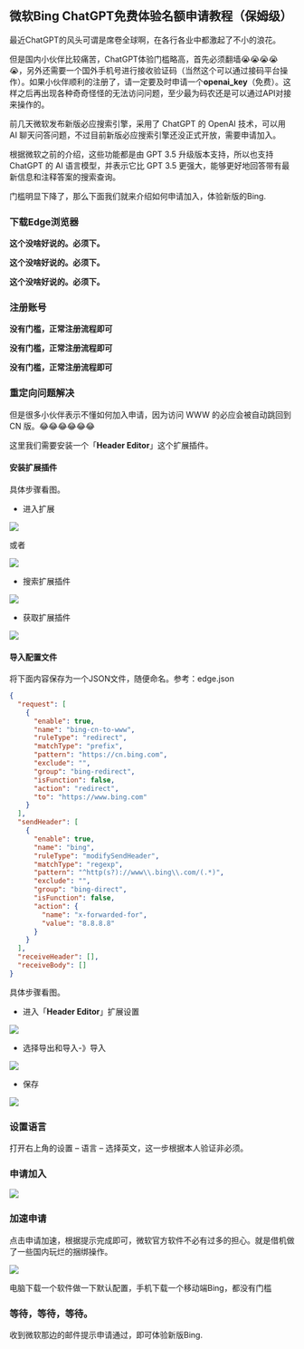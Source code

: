 ## 微软Bing ChatGPT免费体验名额申请教程（保姆级）

最近ChatGPT的风头可谓是席卷全球啊，在各行各业中都激起了不小的浪花。

但是国内小伙伴比较痛苦，ChatGPT体验门槛略高，首先必须翻墙😭😭😭😭😭，另外还需要一个国外手机号进行接收验证码（当然这个可以通过接码平台操作）。如果小伙伴顺利的注册了，请一定要及时申请一个**openai_key**（免费）。这样之后再出现各种奇奇怪怪的无法访问问题，至少最为码农还是可以通过API对接来操作的。

前几天微软发布新版必应搜索引擎，采用了 ChatGPT 的 OpenAI 技术，可以用 AI 聊天问答问题，不过目前新版必应搜索引擎还没正式开放，需要申请加入。

根据微软之前的介绍，这些功能都是由 GPT 3.5 升级版本支持，所以也支持 ChatGPT 的 AI 语言模型，并表示它比 GPT 3.5 更强大，能够更好地回答带有最新信息和注释答案的搜索查询。

门槛明显下降了，那么下面我们就来介绍如何申请加入，体验新版的Bing.

### 下载Edge浏览器

**这个没啥好说的。必须下。**

**这个没啥好说的。必须下。**

**这个没啥好说的。必须下。**

### 注册账号

**没有门槛，正常注册流程即可**

**没有门槛，正常注册流程即可**

**没有门槛，正常注册流程即可**

### 重定向问题解决

但是很多小伙伴表示不懂如何加入申请，因为访问 WWW 的必应会被自动跳回到 CN 版。😂😂😂😂😂😂

这里我们需要安装一个「**Header Editor**」这个扩展插件。

#### 安装扩展插件

具体步骤看图。

* 进入扩展

![](https://mmbiz.qpic.cn/mmbiz_png/ibExRe3rl9wfqYKqmjmrpPs1zxsm6KYf2kSKicHdl2X1TaVW9hnr1ESkwUibJ1WZsfklAvic5SQaghU6GYovNDYpeg/0?wx_fmt=png)

或者

![](https://mmbiz.qpic.cn/mmbiz_png/ibExRe3rl9wfqYKqmjmrpPs1zxsm6KYf2YkbXqGgNCpP7O1hFFBz74jhIBmFejJEDGDibekZiamYp5tCpIA8KibRKA/0?wx_fmt=png)

* 搜索扩展插件

![](https://mmbiz.qpic.cn/mmbiz_png/ibExRe3rl9wfqYKqmjmrpPs1zxsm6KYf2y5alHgvbyJOQK6q89YlibjET9u03ecFWQkbGm3VPiaNgcbvtrsiaGHwJQ/0?wx_fmt=png)

* 获取扩展插件

![](https://mmbiz.qpic.cn/mmbiz_png/ibExRe3rl9wfqYKqmjmrpPs1zxsm6KYf2LCP8hAgibVRcncO85ZzcLpgfYJ6JsLmy9Th9gES5nQs3wrEBoV2Tj6w/0?wx_fmt=png)



#### 导入配置文件

将下面内容保存为一个JSON文件，随便命名。参考：edge.json

```json
{
  "request": [
    {
      "enable": true,
      "name": "bing-cn-to-www",
      "ruleType": "redirect",
      "matchType": "prefix",
      "pattern": "https://cn.bing.com",
      "exclude": "",
      "group": "bing-redirect",
      "isFunction": false,
      "action": "redirect",
      "to": "https://www.bing.com"
    }
  ],
  "sendHeader": [
    {
      "enable": true,
      "name": "bing",
      "ruleType": "modifySendHeader",
      "matchType": "regexp",
      "pattern": "^http(s?)://www\\.bing\\.com/(.*)",
      "exclude": "",
      "group": "bing-direct",
      "isFunction": false,
      "action": {
        "name": "x-forwarded-for",
        "value": "8.8.8.8"
      }
    }
  ],
  "receiveHeader": [],
  "receiveBody": []
}
```

具体步骤看图。

* 进入「**Header Editor**」扩展设置

![](https://mmbiz.qpic.cn/mmbiz_png/ibExRe3rl9wfqYKqmjmrpPs1zxsm6KYf21CNCGibmNJkU1JBVia1CuYkEqfVYtbn9USMMXibBaFoq3M3jc2BbaIOTg/0?wx_fmt=png)

* 选择导出和导入-》导入

![](https://mmbiz.qpic.cn/mmbiz_png/ibExRe3rl9wfqYKqmjmrpPs1zxsm6KYf2yOUcUvMoLcYyHrMbZag5FnDu9xXd5ptz7AOtQSic6N2fdhVauDibmiadQ/0?wx_fmt=png)

* 保存

![](https://mmbiz.qpic.cn/mmbiz_png/ibExRe3rl9wfqYKqmjmrpPs1zxsm6KYf2mJOM9RowFhBYP1nVdn0ChwDeLyvApFzVI2dFkHRWicVfJ3PV41swIDg/0?wx_fmt=png)

### 设置语言

打开右上角的设置 – 语言 – 选择英文，这一步根据本人验证非必须。

### 申请加入

![](https://mmbiz.qpic.cn/mmbiz_png/ibExRe3rl9wfqYKqmjmrpPs1zxsm6KYf2WxPeXX5GxjHj3737WN8IQtOeyU8HBwQ8iavaRtrULGiculF4rfH6FQNA/0?wx_fmt=png)

### 加速申请

点击申请加速，根据提示完成即可，微软官方软件不必有过多的担心。就是借机做了一些国内玩烂的捆绑操作。

![](https://mmbiz.qpic.cn/mmbiz_png/ibExRe3rl9wfqYKqmjmrpPs1zxsm6KYf243gk30GT79b5icZGDZEZNAbg50ZjZXpXNliabTGgCJf1AjItrShXD6sg/0?wx_fmt=png)

电脑下载一个软件做一下默认配置，手机下载一个移动端Bing，都没有门槛

### 等待，等待，等待。

收到微软那边的邮件提示申请通过，即可体验新版Bing.



